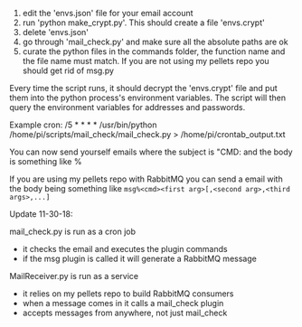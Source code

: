 1) edit the 'envs.json' file for your email account
2) run 'python make_crypt.py'. This should create a file 'envs.crypt'
3) delete 'envs.json'
4) go through 'mail_check.py' and make sure all the absolute paths 
    are ok
5) curate the python files in the commands folder, the function name 
    and the file name must match. If you are not using my pellets 
    repo you should get rid of msg.py

Every time the script runs, it should decrypt the 'envs.crypt' file
and put them into the python process's environment variables. The 
script will then query the environment variables for addresses and 
passwords.

Example cron:
/5 * * * * /usr/bin/python /home/pi/scripts/mail_check/mail_check.py > /home/pi/crontab_output.txt

You can now send yourself emails where the subject is "CMD: <arbitrary 
text> and the body is something like <cmd>%<arguments>

If you are using my pellets repo with RabbitMQ you can send a email 
with the body being something like `msg%<cmd><first arg>[,<second arg>,<third args>,...]`

Update 11-30-18:

mail_check.py is run as a cron job

+ it checks the email and executes the plugin commands
+ if the msg plugin is called it will generate a RabbitMQ message

MailReceiver.py is run as a service

+ it relies on my pellets repo to build RabbitMQ consumers
+ when a message comes in it calls a mail_check plugin
+ accepts messages from anywhere, not just mail_check
